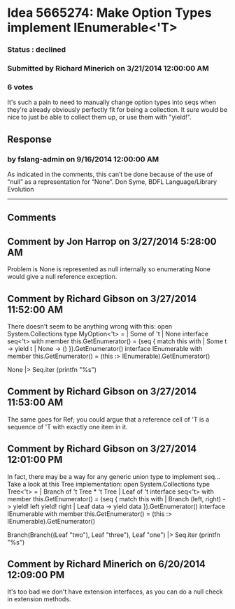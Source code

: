 # Idea 5665274: Make Option Types implement IEnumerable<'T> #

### Status : declined

### Submitted by Richard Minerich on 3/21/2014 12:00:00 AM

### 6 votes

It's such a pain to need to manually change option types into seqs when they're already obviously perfectly fit for being a collection. It sure would be nice to just be able to collect them up, or use them with "yield!".



## Response 
### by fslang-admin on 9/16/2014 12:00:00 AM

As indicated in the comments, this can’t be done because of the use of “null” as a representation for “None”.
Don Syme, BDFL Language/Library Evolution

------------------------
## Comments


## Comment by Jon Harrop on 3/27/2014 5:28:00 AM
Problem is None is represented as null internally so enumerating None would give a null reference exception.


## Comment by Richard Gibson on 3/27/2014 11:52:00 AM
There doesn't seem to be anything wrong with this: open System.Collections
type MyOption<'t> =
| Some of 't
| None
interface seq<'t> with
member this.GetEnumerator() =
(seq {
match this with
| Some t -> yield t
| None -> ()
}).GetEnumerator()
interface IEnumerable with
member this.GetEnumerator() =
(this :> IEnumerable).GetEnumerator()

None |> Seq.iter (printfn "%s")


## Comment by Richard Gibson on 3/27/2014 11:53:00 AM
The same goes for Ref; you could argue that a reference cell of 'T is a sequence of 'T with exactly one item in it.


## Comment by Richard Gibson on 3/27/2014 12:01:00 PM
In fact, there may be a way for any generic union type to implement seq... Take a look at this Tree implementation:
open System.Collections
type Tree<'t> =
| Branch of 't Tree * 't Tree
| Leaf of 't
interface seq<'t> with
member this.GetEnumerator() =
(seq {
match this with
| Branch (left, right) ->
yield! left
yield! right
| Leaf data -> yield data
}).GetEnumerator()
interface IEnumerable with
member this.GetEnumerator() =
(this :> IEnumerable).GetEnumerator()

Branch(Branch((Leaf "two"), Leaf "three"), Leaf "one") |> Seq.iter (printfn "%s")


## Comment by Richard Minerich on 6/20/2014 12:09:00 PM
It's too bad we don't have extension interfaces, as you can do a null check in extension methods.

